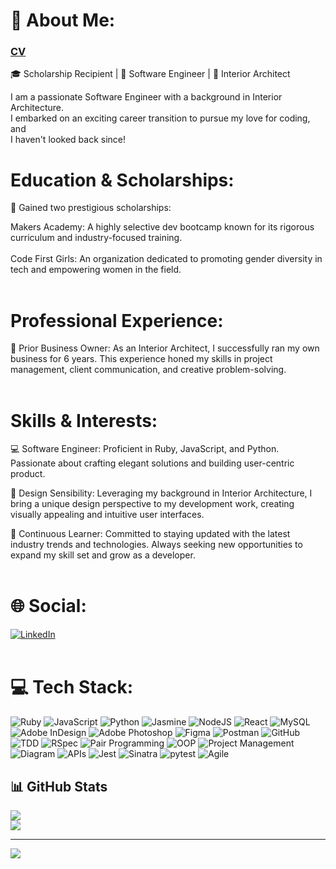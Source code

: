 # 💫 About Me:
###  [CV](https://github.com/PegahNa/CV)<br>
🎓 Scholarship Recipient | 🚀 Software Engineer | 🎨 Interior Architect
                                  
I am a passionate Software Engineer with a background in Interior Architecture. <br>
I embarked on an exciting career transition to pursue my love for coding, and <br>
I haven't looked back since!<br>         

# Education & Scholarships:<br>
🏅 Gained two prestigious scholarships:

Makers Academy: A highly selective dev bootcamp known for its rigorous curriculum and industry-focused training.<br><br>
Code First Girls: An organization dedicated to promoting gender diversity in tech and empowering women in the field.<br><br>

# Professional Experience:<br>
💼 Prior Business Owner: As an Interior Architect, I successfully ran my own business for 6 years. This experience honed my skills in project management, client communication, and creative problem-solving.<br><br>

# Skills & Interests:<br>
💻 Software Engineer: Proficient in Ruby, JavaScript, and Python. Passionate about crafting elegant solutions and building user-centric product.<br>

🎨 Design Sensibility: Leveraging my background in Interior Architecture, I bring a unique design perspective to my development work, creating visually appealing and intuitive user interfaces.

🌟 Continuous Learner: Committed to staying updated with the latest industry trends and technologies. Always seeking new opportunities to expand my skill set and grow as a developer.<br><br>

# 🌐 Social:
[![LinkedIn](https://img.shields.io/badge/LinkedIn-%230077B5.svg?logo=linkedin&logoColor=white)](https://linkedin.com/in/https://www.linkedin.com/in/pegah-nazari-0a3937100/) <br><br>



# 💻 Tech Stack:
![Ruby](https://img.shields.io/badge/ruby-%23CC342D.svg?style=for-the-badge&logo=ruby&logoColor=white) ![JavaScript](https://img.shields.io/badge/javascript-%23323330.svg?style=for-the-badge&logo=javascript&logoColor=%23F7DF1E) ![Python](https://img.shields.io/badge/python-3670A0?style=for-the-badge&logo=python&logoColor=ffdd54) ![Jasmine](https://img.shields.io/badge/jasmine-%238A4182.svg?style=for-the-badge&logo=jasmine&logoColor=white) ![NodeJS](https://img.shields.io/badge/node.js-6DA55F?style=for-the-badge&logo=node.js&logoColor=white) ![React](https://img.shields.io/badge/react-%2320232a.svg?style=for-the-badge&logo=react&logoColor=%2361DAFB) ![MySQL](https://img.shields.io/badge/mysql-%2300f.svg?style=for-the-badge&logo=mysql&logoColor=white) ![Adobe InDesign](https://img.shields.io/badge/Adobe%20InDesign-49021F?style=for-the-badge&logo=adobeindesign&logoColor=white) ![Adobe Photoshop](https://img.shields.io/badge/adobephotoshop-%2331A8FF.svg?style=for-the-badge&logo=adobephotoshop&logoColor=white) 	![Figma](https://img.shields.io/badge/figma-%23F24E1E.svg?style=for-the-badge&logo=figma&logoColor=white) ![Postman](https://img.shields.io/badge/Postman-FF6C37?style=for-the-badge&logo=postman&logoColor=white) ![GitHub](https://img.shields.io/badge/github-%23121011.svg?style=for-the-badge&logo=github&logoColor=white) ![TDD](https://img.shields.io/badge/tdd-%239146FF.svg?style=for-the-badge&logo=testing-library&logoColor=white)
![RSpec](https://img.shields.io/badge/rspec-%23DC343B.svg?style=for-the-badge&logo=ruby&logoColor=white) ![Pair Programming](https://img.shields.io/badge/pair%20programming-%234FB050.svg?style=for-the-badge&logoColor=white) ![OOP](https://img.shields.io/badge/oop-%233776AB.svg?style=for-the-badge&logoColor=white) ![Project Management](https://img.shields.io/badge/project%20management-%230078D4.svg?style=for-the-badge&logo=Asana&logoColor=white) ![Diagram](https://img.shields.io/badge/diagram-%23F7B93E.svg?style=for-the-badge&logo=Lucidchart&logoColor=white) ![APIs](https://img.shields.io/badge/APIs-%23000000.svg?style=for-the-badge&logo=Postman&logoColor=FF6C37)
![Jest](https://img.shields.io/badge/Jest-%23C21325.svg?style=for-the-badge&logo=Jest&logoColor=white) ![Sinatra](https://img.shields.io/badge/Sinatra-%23CC342D.svg?style=for-the-badge&logo=Sinatra&logoColor=white) ![pytest](https://img.shields.io/badge/pytest-%230A9EDC.svg?style=for-the-badge&logo=pytest&logoColor=white) ![Agile](https://img.shields.io/badge/Agile-%230175C2.svg?style=for-the-badge&logo=Agile&logoColor=white)



## 📊 GitHub Stats
![](https://github-readme-streak-stats.herokuapp.com/?user=PegahNa&theme=dark&hide_border=true)<br/>
![](https://github-readme-stats.vercel.app/api/top-langs/?username=PegahNa&theme=dark&hide_border=true&include_all_commits=false&count_private=false&layout=compact)

---
[![](https://visitcount.itsvg.in/api?id=PegahNa&icon=0&color=0)](https://visitcount.itsvg.in)

<!-- Proudly created with GPRM ( https://gprm.itsvg.in ) -->
